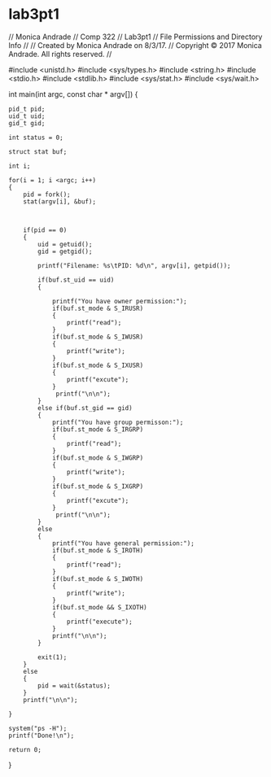 # lab3pt1
//  Monica Andrade
//  Comp 322
//  Lab3pt1
//  File Permissions and Directory Info
//
//  Created by Monica Andrade on 8/3/17.
//  Copyright © 2017 Monica Andrade. All rights reserved.
//

#include <unistd.h>
#include <sys/types.h>
#include <string.h>
#include <stdio.h>
#include <stdlib.h>
#include <sys/stat.h>
#include <sys/wait.h>

int main(int argc, const char * argv[]) {
    
    pid_t pid;
    uid_t uid;
    gid_t gid;
    
    int status = 0;
    
    struct stat buf;
    
    int i;
    
    for(i = 1; i <argc; i++)
    {
        pid = fork();
        stat(argv[i], &buf);
       

        
        if(pid == 0)
        {
            uid = getuid();
            gid = getgid();
            
            printf("Filename: %s\tPID: %d\n", argv[i], getpid());
            
            if(buf.st_uid == uid)
            {
                
                printf("You have owner permission:");
                if(buf.st_mode & S_IRUSR)
                {
                    printf("read");
                }
                if(buf.st_mode & S_IWUSR)
                {
                    printf("write");
                }
                if(buf.st_mode & S_IXUSR)
                {
                    printf("excute");
                }
                 printf("\n\n");
            }
            else if(buf.st_gid == gid)
            {
                printf("You have group permisson:");
                if(buf.st_mode & S_IRGRP)
                {
                    printf("read");
                }
                if(buf.st_mode & S_IWGRP)
                {
                    printf("write");
                }
                if(buf.st_mode & S_IXGRP)
                {
                    printf("excute");
                }
                 printf("\n\n");
            }
            else
            {
                printf("You have general permission:");
                if(buf.st_mode & S_IROTH)
                {
                    printf("read");
                }
                if(buf.st_mode & S_IWOTH)
                {
                    printf("write");
                }
                if(buf.st_mode && S_IXOTH)
                {
                    printf("execute");
                }
                printf("\n\n");
            }
           
            exit(1);
        }
        else
        {
            pid = wait(&status);
        }
        printf("\n\n");
        
    }
    
    system("ps -H");
    printf("Done!\n");
    
    return 0;
}
